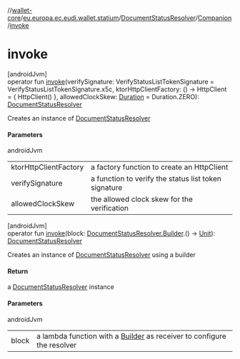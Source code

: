 //[wallet-core](../../../../index.md)/[eu.europa.ec.eudi.wallet.statium](../../index.md)/[DocumentStatusResolver](../index.md)/[Companion](index.md)/[invoke](invoke.md)

# invoke

[androidJvm]\
operator fun [invoke](invoke.md)(verifySignature: VerifyStatusListTokenSignature = VerifyStatusListTokenSignature.x5c, ktorHttpClientFactory: () -&gt; HttpClient = { HttpClient() }, allowedClockSkew: [Duration](https://kotlinlang.org/api/latest/jvm/stdlib/kotlin-stdlib/kotlin.time/-duration/index.html) = Duration.ZERO): [DocumentStatusResolver](../index.md)

Creates an instance of [DocumentStatusResolver](../index.md)

#### Parameters

androidJvm

| | |
|---|---|
| ktorHttpClientFactory | a factory function to create an HttpClient |
| verifySignature | a function to verify the status list token signature |
| allowedClockSkew | the allowed clock skew for the verification |

[androidJvm]\
operator fun [invoke](invoke.md)(block: [DocumentStatusResolver.Builder](../-builder/index.md).() -&gt; [Unit](https://kotlinlang.org/api/latest/jvm/stdlib/kotlin-stdlib/kotlin/-unit/index.html)): [DocumentStatusResolver](../index.md)

Creates an instance of [DocumentStatusResolver](../index.md) using a builder

#### Return

a [DocumentStatusResolver](../index.md) instance

#### Parameters

androidJvm

| | |
|---|---|
| block | a lambda function with a [Builder](../-builder/index.md) as receiver to configure the resolver |
